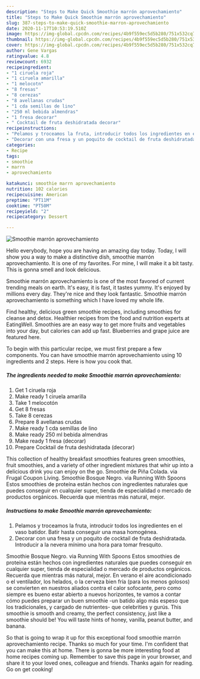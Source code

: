 ```yaml
---
description: "Steps to Make Quick Smoothie marrón aprovechamiento"
title: "Steps to Make Quick Smoothie marrón aprovechamiento"
slug: 387-steps-to-make-quick-smoothie-marron-aprovechamiento
date: 2020-11-17T10:53:19.510Z
image: https://img-global.cpcdn.com/recipes/4b9f559ec5d5b280/751x532cq70/smoothie-marron-aprovechamiento-foto-principal.jpg
thumbnail: https://img-global.cpcdn.com/recipes/4b9f559ec5d5b280/751x532cq70/smoothie-marron-aprovechamiento-foto-principal.jpg
cover: https://img-global.cpcdn.com/recipes/4b9f559ec5d5b280/751x532cq70/smoothie-marron-aprovechamiento-foto-principal.jpg
author: Gene Vargas
ratingvalue: 4.8
reviewcount: 6932
recipeingredient:
- "1 ciruela roja"
- "1 ciruela amarilla"
- "1 melocotn"
- "8 fresas"
- "8 cerezas"
- "8 avellanas crudas"
- "1 cda semillas de lino"
- "250 ml bebida almendras"
- "1 fresa decorar"
- " Cocktail de fruta deshidratada decorar"
recipeinstructions:
- "Pelamos y troceamos la fruta, introducir todos los ingredientes en el vaso batidor. Batir hasta conseguir una masa homogénea."
- "Decorar con una fresa y un poquito de cocktail de fruta deshidratada. Introducir a la nevera mínimo una hora para tomar fresquito."
categories:
- Recipe
tags:
- smoothie
- marrn
- aprovechamiento

katakunci: smoothie marrn aprovechamiento 
nutrition: 102 calories
recipecuisine: American
preptime: "PT11M"
cooktime: "PT50M"
recipeyield: "2"
recipecategory: Dessert

---
```



![Smoothie marrón aprovechamiento](https://img-global.cpcdn.com/recipes/4b9f559ec5d5b280/751x532cq70/smoothie-marron-aprovechamiento-foto-principal.jpg)

Hello everybody, hope you are having an amazing day today. Today, I will show you a way to make a distinctive dish, smoothie marrón aprovechamiento. It is one of my favorites. For mine, I will make it a bit tasty. This is gonna smell and look delicious.

Smoothie marrón aprovechamiento is one of the most favored of current trending meals on earth. It's easy, it is fast, it tastes yummy. It's enjoyed by millions every day. They're nice and they look fantastic. Smoothie marrón aprovechamiento is something which I have loved my whole life.

Find healthy, delicious green smoothie recipes, including smoothies for cleanse and detox. Healthier recipes from the food and nutrition experts at EatingWell. Smoothies are an easy way to get more fruits and vegetables into your day, but calories can add up fast. Blueberries and grape juice are featured here.


To begin with this particular recipe, we must first prepare a few components. You can have smoothie marrón aprovechamiento using 10 ingredients and 2 steps. Here is how you cook that.

<!--inarticleads1-->

##### The ingredients needed to make Smoothie marrón aprovechamiento:

1. Get 1 ciruela roja
1. Make ready 1 ciruela amarilla
1. Take 1 melocotón
1. Get 8 fresas
1. Take 8 cerezas
1. Prepare 8 avellanas crudas
1. Make ready 1 cda semillas de lino
1. Make ready 250 ml bebida almendras
1. Make ready 1 fresa (decorar)
1. Prepare  Cocktail de fruta deshidratada (decorar)


This collection of healthy breakfast smoothies features green smoothies, fruit smoothies, and a variety of other ingredient mixtures that whir up into a delicious drink you can enjoy on the go. Smoothie de Piña Colada. via Frugal Coupon Living. Smoothie Bosque Negro. via Running With Spoons Estos smoothies de proteína están hechos con ingredientes naturales que puedes conseguir en cualquier super, tienda de especialidad o mercado de productos orgánicos. Recuerda que mientras más natural, mejor. 

<!--inarticleads2-->

##### Instructions to make Smoothie marrón aprovechamiento:

1. Pelamos y troceamos la fruta, introducir todos los ingredientes en el vaso batidor. Batir hasta conseguir una masa homogénea.
1. Decorar con una fresa y un poquito de cocktail de fruta deshidratada. Introducir a la nevera mínimo una hora para tomar fresquito.


Smoothie Bosque Negro. via Running With Spoons Estos smoothies de proteína están hechos con ingredientes naturales que puedes conseguir en cualquier super, tienda de especialidad o mercado de productos orgánicos. Recuerda que mientras más natural, mejor. En verano el aire acondicionado o el ventilador, los helados, o la cerveza bien fría (para los menos golosos) se convierten en nuestros aliados contra el calor sofocante, pero como siempre es bueno estar abierto a nuevos horizontes, te vamos a contar cómo puedes preparar un buen smoothie -un batido algo más espeso que los tradicionales, y cargado de nutrientes- que celebrities y gurús. This smoothie is smooth and creamy, the perfect consistency, just like a smoothie should be! You will taste hints of honey, vanilla, peanut butter, and banana. 

So that is going to wrap it up for this exceptional food smoothie marrón aprovechamiento recipe. Thanks so much for your time. I'm confident that you can make this at home. There is gonna be more interesting food at home recipes coming up. Remember to save this page in your browser, and share it to your loved ones, colleague and friends. Thanks again for reading. Go on get cooking!

